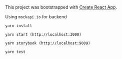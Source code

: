 This project was bootstrapped with [Create React App](https://github.com/facebook/create-react-app).

Using `mockapi.io` for backend

`yarn install`

`yarn start (http://localhost:3000)`

`yarn storybook (http://localhost:9009)`

`yarn test`
